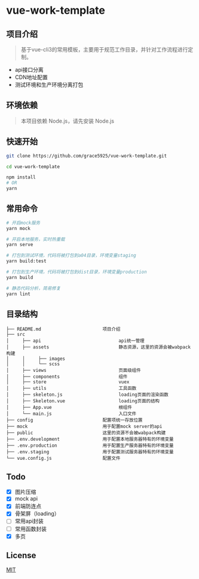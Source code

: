 # vue-work-template

## 项目介绍

> 基于vue-cli3的常用模板，主要用于规范工作目录，并针对工作流程进行定制。

* api接口分离
* CDN地址配置
* 测试环境和生产环境分离打包

## 环境依赖

> 本项目依赖 Node.js，请先安装 Node.js

## 快速开始

```bash
git clone https://github.com/grace5925/vue-work-template.git

cd vue-work-template

npm install
# OR
yarn
```

## 常用命令

```bash
# 开启mock服务
yarn mock

# 开启本地服务，实时热重载
yarn serve

# 打包到测试环境，代码将被打包到a04目录，环境变量staging
yarn build:test

# 打包到生产环境，代码将被打包到dist目录，环境变量production
yarn build

# 静态代码分析，简易修复
yarn lint
```

## 目录结构

    ├── README.md                       项目介绍
    ├── src
    │     ├── api                             api统一管理
    │     ├── assets                          静态资源，这里的资源会被wabpack构建
    │     │     ├── images
    │     │     └── scss
    │     ├── views                           页面级组件
    │     ├── components                      组件
    │     ├── store                           vuex
    │     ├── utils                           工具函数
    │     ├── skeleton.js                     loading页面的渲染函数
    │     ├── Skeleton.vue                    loading页面的结构
    │     ├── App.vue                         根组件
    │     └── main.js                         入口文件
    ├── config                          配置项统一存放位置
    ├── mock                            用于配置mock server的api
    ├── public                          这里的资源不会被wabpack构建
    ├── .env.development                用于配置本地服务器特有的环境变量
    ├── .env.production                 用于配置生产服务器特有的环境变量
    ├── .env.staging                    用于配置测试服务器特有的环境变量
    └── vue.config.js                   配置文件

## Todo

* [x] 图片压缩
* [x] mock api
* [x] 前端防连点
* [x] 骨架屏（loading）
* [ ] 常用api封装
* [ ] 常用函数封装
* [x] 多页

## License

[MIT](https://github.com/grace5925/vue-work-template/blob/master/LICENSE)